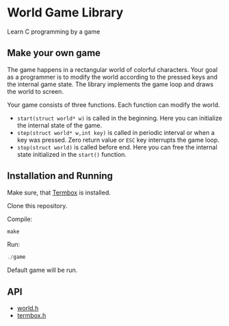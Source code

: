 # World Game Library

Learn C programming by a game

## Make your own game

The game happens in a rectangular world of colorful characters. 
Your goal as a programmer is to modify the world according to the pressed keys and the internal game state.
The library implements the game loop and draws the world to screen.

Your game consists of three functions. Each function can modify the world.

- `start(struct world* w)` is called in the beginning. Here you can initialize the internal state of the game. 
- `step(struct world* w,int key)` is called in periodic interval or when a key was pressed. Zero return value or `ESC` key interrupts the game loop.
- `stop(struct world)` is called before end. Here you can free the internal state initialized in the `start()` function.

## Installation and Running

Make sure, that [Termbox](https://github.com/nsf/termbox) is installed.

Clone this repository.

Compile:

```c
make
```
	
Run:

```c
./game
```

Default game will be run.

## API

- [world.h](https://github.com/hladek/world/blob/master/world.h)
- [termbox.h](https://github.com/nsf/termbox/blob/master/src/termbox.h)
